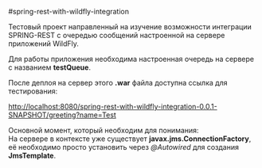 #spring-rest-with-wildfly-integration

Тестовый проект направленный на изучение возможности интеграции SPRING-REST с очередью сообщений настроенной на сервере приложений WildFly.

Для работы приложения необходима настроенная очередь на сервере с названием **testQueue**.

После деплоя на сервер этого **.war** файла доступна ссылка для тестирования:

[http://localhost:8080/spring-rest-with-wildfly-integration-0.0.1-SNAPSHOT/greeting?name=Test](http://localhost:8080/spring-rest-with-wildfly-integration-0.0.1-SNAPSHOT/greeting?name=Test)

Основной момент, который необходим для понимания:  
На сервере в контексте уже существует **javax.jms.ConnectionFactory**, её необходимо просто установить через _@Autowired_ для создания **JmsTemplate**.